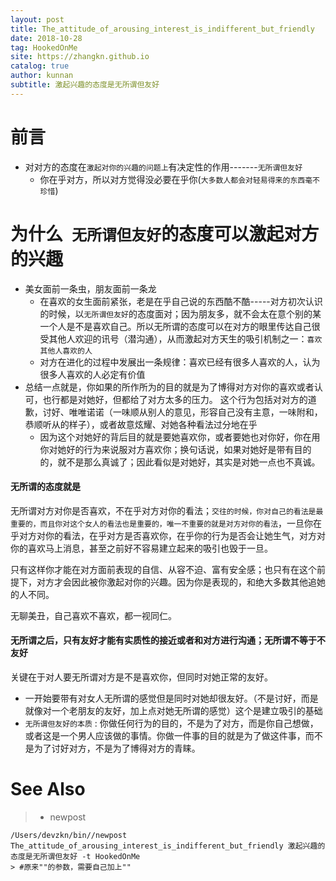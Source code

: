 ```yaml
---
layout: post
title: The_attitude_of_arousing_interest_is_indifferent_but_friendly
date: 2018-10-28
tag: HookedOnMe
site: https://zhangkn.github.io
catalog: true
author: kunnan
subtitle: 激起兴趣的态度是无所谓但友好
---
```






# 前言

* 对对方的态度在`激起对你的兴趣的问题上`有决定性的作用-------`无所谓但友好`
  * 你在乎对方，所以对方觉得没必要在乎你(`大多数人都会对轻易得来的东西毫不珍惜`)



# 为什么` 无所谓但友好`的态度可以激起对方的兴趣



* 美女面前一条虫，朋友面前一条龙
  * 在喜欢的女生面前紧张，老是在乎自己说的东西酷不酷-----对方初次认识的时候，以`无所谓但友好`的态度面对；因为朋友多，就不会太在意个别的某一个人是不是喜欢自己。所以无所谓的态度可以在对方的眼里传达自己很受其他人欢迎的讯号（潜沟通），从而激起对方天生的吸引机制之一：`喜欢其他人喜欢的人`
  * 对方在进化的过程中发展出一条规律：喜欢已经有很多人喜欢的人，认为很多人喜欢的人必定有价值
* 总结一点就是，你如果的所作所为的目的就是为了博得对方对你的喜欢或者认可，也行都是对她好，但都给了对方太多的压力。 这个行为包括对对方的道歉，讨好、唯唯诺诺（一味顺从别人的意见，形容自己没有主意，一味附和，恭顺听从的样子），或者故意炫耀、对她各种看法过分地在乎
  * 因为这个对她好的背后目的就是要她喜欢你，或者要她也对你好，你在用你对她好的行为来说服对方喜欢你；换句话说，如果对她好是带有目的的，就不是那么真诚了；因此看似是对她好，其实是对她一点也不真诚。





#### 无所谓的态度就是

无所谓对方对你是否喜欢，不在乎对方对你的看法；`交往的时候，你对自己的看法是最重要的，而且你对这个女人的看法也是重要的，唯一不重要的就是对方对你的看法`，一旦你在乎对方对你的看法，在乎对方是否喜欢你，在乎你的行为是否会让她生气，对方对你的喜欢马上消息，甚至之前好不容易建立起来的吸引也毁于一旦。



只有这样你才能在对方面前表现的自信、从容不迫、富有安全感；也只有在这个前提下，对方才会因此被你激起对你的兴趣。因为你是表现的，和绝大多数其他追她的人不同。



无聊美丑，自己喜欢不喜欢，都一视同仁。



#### 无所谓之后，只有友好才能有实质性的接近或者和对方进行沟通；无所谓不等于不友好

关键在于对人要无所谓对方是不是喜欢你，但同时对她正常的友好。



* 一开始要带有对女人无所谓的感觉但是同时对她却很友好。（不是讨好，而是就像对一个老朋友的友好，加上点对她无所谓的感觉）这个是建立吸引的基础
* `无所谓但友好的本质` : 你做任何行为的目的，不是为了对方，而是你自己想做，或者这是一个男人应该做的事情。你做一件事的目的就是为了做这件事，而不是为了讨好对方，不是为了博得对方的青睐。









# See Also 

>* newpost 
>
```
/Users/devzkn/bin//newpost The_attitude_of_arousing_interest_is_indifferent_but_friendly 激起兴趣的态度是无所谓但友好 -t HookedOnMe
> #原来""的参数，需要自己加上""
```

